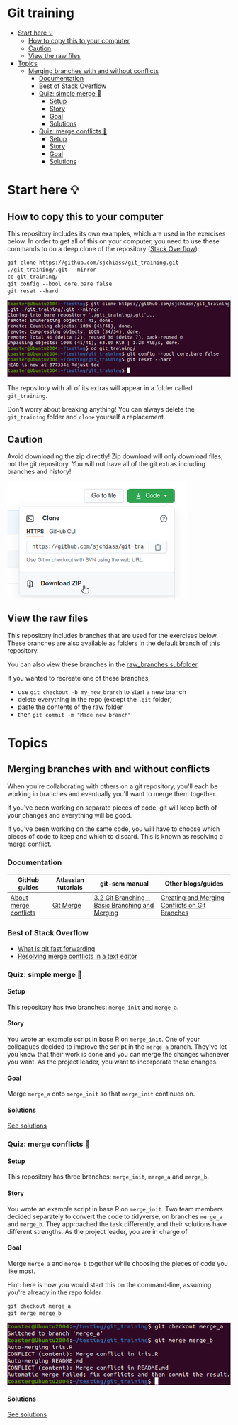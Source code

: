 # Git training <!-- omit in toc -->

- [Start here :bulb:](#start-here-bulb)
  - [How to copy this to your computer](#how-to-copy-this-to-your-computer)
  - [Caution](#caution)
  - [View the raw files](#view-the-raw-files)
- [Topics](#topics)
  - [Merging branches with and without conflicts](#merging-branches-with-and-without-conflicts)
    - [Documentation](#documentation)
    - [Best of Stack Overflow](#best-of-stack-overflow)
    - [Quiz: simple merge :thinking:](#quiz-simple-merge-thinking)
      - [Setup](#setup)
      - [Story](#story)
      - [Goal](#goal)
      - [Solutions](#solutions)
    - [Quiz: merge conflicts :thinking:](#quiz-merge-conflicts-thinking)
      - [Setup](#setup-1)
      - [Story](#story-1)
      - [Goal](#goal-1)
      - [Solutions](#solutions-1)

# Start here :bulb:

## How to copy this to your computer

This repository includes its own examples, which are used in the exercises below. In order to get all of this on your computer, you need to use these commands to do a deep clone of the repository ([Stack Overflow](https://stackoverflow.com/a/7216269)):

```
git clone https://github.com/sjchiass/git_training.git ./git_training/.git --mirror
cd git_training/
git config --bool core.bare false
git reset --hard
```

![Cloning in Ubuntu](./images/clone_success.png)

The repository with all of its extras will appear in a folder called `git_training`.

Don't worry about breaking anything! You can always delete the `git_training` folder and `clone` yourself a replacement.

## Caution

Avoid downloading the zip directly! Zip download will only download files, not the git repository. You will not have all of the git extras including branches and history!

![Avoid the Zip download](./images/download_zip_beware.png)

## View the raw files

This repository includes branches that are used for the exercises below. These branches are also available as folders in the default branch of this repository.

You can also view these branches in the [raw_branches subfolder](./raw_branches).

If you wanted to recreate one of these branches,

  * use `git checkout -b my_new_branch` to start a new branch
  * delete everything in the repo (except the `.git` folder)
  * paste the contents of the raw folder
  * then `git commit -m "Made new branch"`

# Topics

## Merging branches with and without conflicts

When you're collaborating with others on a git repository, you'll each be working in branches and eventually you'll want to merge them together.

If you've been working on separate pieces of code, git will keep both of your changes and everything will be good.

If you've been working on the same code, you will have to choose which pieces of code to keep and which to discard. This is known as resolving a merge conflict.

### Documentation

| GitHub guides | Atlassian tutorials | git-scm manual | Other blogs/guides |
|---------------|---------------------|----------------|--------------------|
| [About merge conflicts](https://docs.github.com/en/free-pro-team@latest/github/collaborating-with-issues-and-pull-requests/about-merge-conflicts) | [Git Merge](https://www.atlassian.com/git/tutorials/using-branches/git-merge) | [3.2 Git Branching - Basic Branching and Merging](https://git-scm.com/book/en/v2/Git-Branching-Basic-Branching-and-Merging) | [Creating and Merging Conflicts on Git Branches](https://codeforphilly.github.io/decentralized-data/tutorials/actually-using-git/lessons/conflicting-branches/) |

### Best of Stack Overflow

  * [What is git fast forwarding](https://stackoverflow.com/questions/29673869/what-is-git-fast-forwarding)
  * [Resolving merge conflicts in a text editor](https://stackoverflow.com/questions/161813/how-to-resolve-merge-conflicts-in-git-repository/7589612#7589612)

### Quiz: simple merge :thinking:

#### Setup

This repository has two branches: `merge_init` and `merge_a`.

#### Story

You wrote an example script in base R on `merge_init`. One of your colleagues decided to improve the script in the `merge_a` branch. They've let you know that their work is done and you can merge the changes whenever you want. As the project leader, you want to incorporate these changes.

#### Goal

Merge `merge_a` onto `merge_init` so that `merge_init` continues on.

#### Solutions

[See solutions](./merge_solutions.md)

### Quiz: merge conflicts :thinking:

#### Setup

This repository has three branches: `merge_init`, `merge_a` and `merge_b`.

#### Story

You wrote an example script in base R on `merge_init`. Two team members decided separately to convert the code to tidyverse, on branches `merge_a` and `merge_b`. They approached the task differently, and their solutions have different strengths. As the project leader, you are in charge of 

#### Goal

Merge `merge_a` and `merge_b` together while choosing the pieces of code you like most.

Hint: here is how you would start this on the command-line, assuming you're already in the repo folder

```
git checkout merge_a
git merge merge_b
```

![Unable to merge automatically](./images/merge_conflict.png)

#### Solutions

[See solutions](./merge_conflicts_solutions.md)
